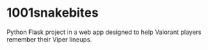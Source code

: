 # 1001snakebites
Python Flask project in a web app designed to help Valorant players remember their Viper lineups.
